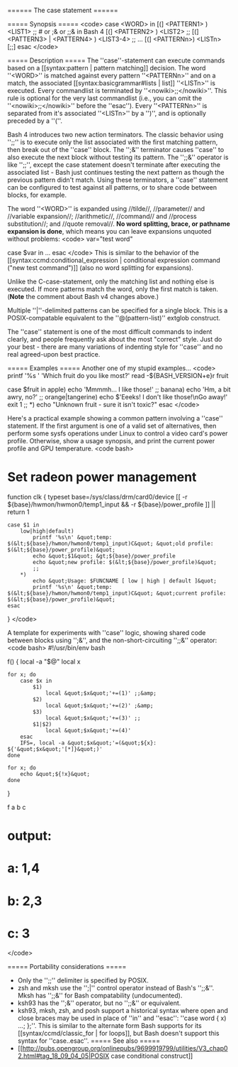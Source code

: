 ====== The case statement ======

===== Synopsis =====
&lt;code&gt;
case &lt;WORD&gt; in
  [(] &lt;PATTERN1&gt; ) &lt;LIST1&gt; ;; # or ;&amp; or ;;&amp; in Bash 4
  [(] &lt;PATTERN2&gt; ) &lt;LIST2&gt; ;;
  [(] &lt;PATTERN3&gt; | &lt;PATTERN4&gt; ) &lt;LIST3-4&gt; ;;
  ...
  [(] &lt;PATTERNn&gt;) &lt;LISTn&gt; [;;]
esac
&lt;/code&gt;

===== Description =====
The ''case''-statement can execute commands based on a [[syntax:pattern | pattern matching]] decision. The word ''&lt;WORD&gt;'' is matched against every pattern ''&lt;PATTERNn&gt;'' and on a match, the associated [[syntax:basicgrammar#lists | list]] ''&lt;LISTn&gt;'' is executed. Every commandlist is terminated by ''&lt;nowiki&gt;;;&lt;/nowiki&gt;''. This rule is optional for the very last commandlist (i.e., you can omit the ''&lt;nowiki&gt;;;&lt;/nowiki&gt;'' before the ''esac''). Every ''&lt;PATTERNn&gt;'' is separated from it's associated ''&lt;LISTn&gt;'' by a '')'', and is optionally preceded by a ''(''.

Bash 4 introduces two new action terminators. The classic behavior using '';;'' is to execute only the list associated with the first matching pattern, then break out of the ''case'' block. The '';&amp;'' terminator causes ''case'' to also execute the next block without testing its pattern. The '';;&amp;'' operator is like '';;'', except the case statement doesn't terminate after executing the associated list - Bash just continues testing the next pattern as though the previous pattern didn't match. Using these terminators, a ''case'' statement can be configured to test against all patterns, or to share code between blocks, for example.

The word ''&lt;WORD&gt;'' is expanded using //tilde//, //parameter// and //variable expansion//; //arithmetic//, //command// and //process substitution//; and //quote removal//. **No word splitting, brace, or pathname expansion is done**, which means you can leave expansions unquoted without problems:
&lt;code&gt;
var=&quot;test word&quot;

case $var in
  ...
esac
&lt;/code&gt;
This is similar to the behavior of the [[syntax:ccmd:conditional_expression | conditional expression command (&quot;new test command&quot;)]] (also no word splitting for expansions).

Unlike the C-case-statement, only the matching list and nothing else is executed. If more patterns match the word, only the first match is taken. (**Note** the comment about Bash v4 changes above.)

Multiple ''|''-delimited patterns can be specified for a single block. This is a POSIX-compatable equivalent to the ''@(pattern-list)'' extglob construct.

The ''case'' statement is one of the most difficult commands to indent clearly, and people frequently ask about the most &quot;correct&quot; style. Just do your best - there are many variations of indenting style for ''case'' and no real agreed-upon best practice.

===== Examples =====
Another one of my stupid examples...
&lt;code&gt;
printf '%s ' 'Which fruit do you like most?'
read -${BASH_VERSION+e}r fruit

case $fruit in
    apple)
        echo 'Mmmmh... I like those!'
        ;;
    banana)
        echo 'Hm, a bit awry, no?'
        ;;
    orange|tangerine)
        echo $'Eeeks! I don\'t like those!\nGo away!'
        exit 1
        ;;
    *)
        echo &quot;Unknown fruit - sure it isn't toxic?&quot;
esac
&lt;/code&gt;

Here's a practical example showing a common pattern involving a ''case'' statement. If the first argument is one of a valid set of alternatives, then perform some sysfs operations under Linux to control a video card's power profile. Otherwise, show a usage synopsis, and print the current power profile and GPU temperature.
&lt;code bash&gt;
# Set radeon power management
function clk {
	typeset base=/sys/class/drm/card0/device
	[[ -r ${base}/hwmon/hwmon0/temp1_input &amp;&amp; -r ${base}/power_profile ]] || return 1

	case $1 in
		low|high|default)
			printf '%s\n' &quot;temp: $(&lt;${base}/hwmon/hwmon0/temp1_input)C&quot; &quot;old profile: $(&lt;${base}/power_profile)&quot;
			echo &quot;$1&quot; &gt;${base}/power_profile
			echo &quot;new profile: $(&lt;${base}/power_profile)&quot;
			;;
		*)
			echo &quot;Usage: $FUNCNAME [ low | high | default ]&quot;
			printf '%s\n' &quot;temp: $(&lt;${base}/hwmon/hwmon0/temp1_input)C&quot; &quot;current profile: $(&lt;${base}/power_profile)&quot;
	esac
}
&lt;/code&gt;

A template for experiments with ''case'' logic, showing shared code between blocks using '';&amp;'', and the non-short-circuiting '';;&amp;'' operator:
&lt;code bash&gt;
#!/usr/bin/env bash

f() {
    local -a &quot;$@&quot;
    local x

    for x; do
        case $x in
            $1)
                local &quot;$x&quot;'+=(1)' ;;&amp;
            $2)
                local &quot;$x&quot;'+=(2)' ;&amp;
            $3)
                local &quot;$x&quot;'+=(3)' ;;
            $1|$2)
                local &quot;$x&quot;'+=(4)'
        esac
        IFS=, local -a &quot;$x&quot;'=(&quot;${x}: ${'&quot;$x&quot;'[*]}&quot;)'
    done

    for x; do
        echo &quot;${!x}&quot;
    done
}

f a b c

# output:
# a: 1,4
# b: 2,3
# c: 3
&lt;/code&gt;

===== Portability considerations =====

  * Only the '';;'' delimiter is specified by POSIX.
  * zsh and mksh use the '';|'' control operator instead of Bash's '';;&amp;''. Mksh has '';;&amp;'' for Bash compatability (undocumented).
  * ksh93 has the '';&amp;'' operator, but no '';;&amp;'' or equivalent.
  * ksh93, mksh, zsh, and posh support a historical syntax where open and close braces may be used in place of ''in'' and ''esac'': ''case word { x) ...; };''. This is similar to the alternate form Bash supports for its [[syntax/ccmd/classic_for | for loops]], but Bash doesn't support this syntax for ''case..esac''.
===== See also =====
  * [[http://pubs.opengroup.org/onlinepubs/9699919799/utilities/V3_chap02.html#tag_18_09_04_05|POSIX case conditional construct]]
